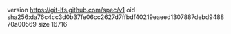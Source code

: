 version https://git-lfs.github.com/spec/v1
oid sha256:da76c4cc3d0b37fe06cc2627d7ffbdf40219eaeed1307887debd948870a00569
size 16716
